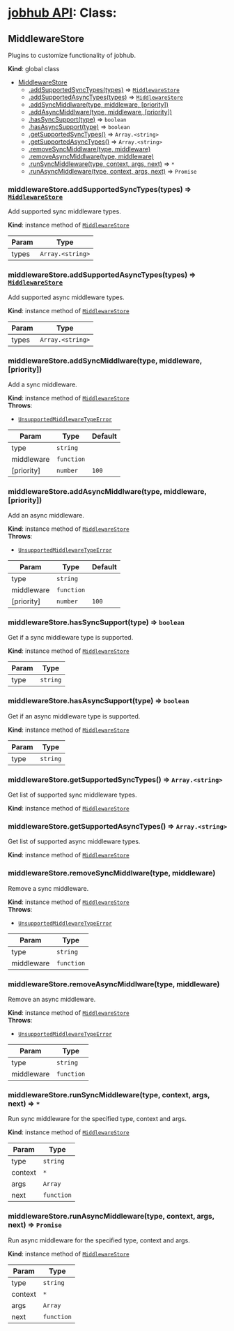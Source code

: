 # [jobhub API](README.md): Class:

<a name="MiddlewareStore"></a>

## MiddlewareStore
Plugins to customize functionality of jobhub.

**Kind**: global class  

* [MiddlewareStore](MiddlewareStore.md#MiddlewareStore)
    * [.addSupportedSyncTypes(types)](MiddlewareStore.md#MiddlewareStore+addSupportedSyncTypes) ⇒ <code>[MiddlewareStore](MiddlewareStore.md#MiddlewareStore)</code>
    * [.addSupportedAsyncTypes(types)](MiddlewareStore.md#MiddlewareStore+addSupportedAsyncTypes) ⇒ <code>[MiddlewareStore](MiddlewareStore.md#MiddlewareStore)</code>
    * [.addSyncMiddlware(type, middleware, [priority])](MiddlewareStore.md#MiddlewareStore+addSyncMiddlware)
    * [.addAsyncMiddlware(type, middleware, [priority])](MiddlewareStore.md#MiddlewareStore+addAsyncMiddlware)
    * [.hasSyncSupport(type)](MiddlewareStore.md#MiddlewareStore+hasSyncSupport) ⇒ <code>boolean</code>
    * [.hasAsyncSupport(type)](MiddlewareStore.md#MiddlewareStore+hasAsyncSupport) ⇒ <code>boolean</code>
    * [.getSupportedSyncTypes()](MiddlewareStore.md#MiddlewareStore+getSupportedSyncTypes) ⇒ <code>Array.&lt;string&gt;</code>
    * [.getSupportedAsyncTypes()](MiddlewareStore.md#MiddlewareStore+getSupportedAsyncTypes) ⇒ <code>Array.&lt;string&gt;</code>
    * [.removeSyncMiddlware(type, middleware)](MiddlewareStore.md#MiddlewareStore+removeSyncMiddlware)
    * [.removeAsyncMiddlware(type, middleware)](MiddlewareStore.md#MiddlewareStore+removeAsyncMiddlware)
    * [.runSyncMiddleware(type, context, args, next)](MiddlewareStore.md#MiddlewareStore+runSyncMiddleware) ⇒ <code>\*</code>
    * [.runAsyncMiddleware(type, context, args, next)](MiddlewareStore.md#MiddlewareStore+runAsyncMiddleware) ⇒ <code>Promise</code>

<a name="MiddlewareStore+addSupportedSyncTypes"></a>

### middlewareStore.addSupportedSyncTypes(types) ⇒ <code>[MiddlewareStore](MiddlewareStore.md#MiddlewareStore)</code>
Add supported sync middleware types.

**Kind**: instance method of <code>[MiddlewareStore](MiddlewareStore.md#MiddlewareStore)</code>  

| Param | Type |
| --- | --- |
| types | <code>Array.&lt;string&gt;</code> | 

<a name="MiddlewareStore+addSupportedAsyncTypes"></a>

### middlewareStore.addSupportedAsyncTypes(types) ⇒ <code>[MiddlewareStore](MiddlewareStore.md#MiddlewareStore)</code>
Add supported async middleware types.

**Kind**: instance method of <code>[MiddlewareStore](MiddlewareStore.md#MiddlewareStore)</code>  

| Param | Type |
| --- | --- |
| types | <code>Array.&lt;string&gt;</code> | 

<a name="MiddlewareStore+addSyncMiddlware"></a>

### middlewareStore.addSyncMiddlware(type, middleware, [priority])
Add a sync middleware.

**Kind**: instance method of <code>[MiddlewareStore](MiddlewareStore.md#MiddlewareStore)</code>  
**Throws**:

- <code>[UnsupportedMiddlewareTypeError](UnsupportedMiddlewareTypeError.md#UnsupportedMiddlewareTypeError)</code> 


| Param | Type | Default |
| --- | --- | --- |
| type | <code>string</code> |  | 
| middleware | <code>function</code> |  | 
| [priority] | <code>number</code> | <code>100</code> | 

<a name="MiddlewareStore+addAsyncMiddlware"></a>

### middlewareStore.addAsyncMiddlware(type, middleware, [priority])
Add an async middleware.

**Kind**: instance method of <code>[MiddlewareStore](MiddlewareStore.md#MiddlewareStore)</code>  
**Throws**:

- <code>[UnsupportedMiddlewareTypeError](UnsupportedMiddlewareTypeError.md#UnsupportedMiddlewareTypeError)</code> 


| Param | Type | Default |
| --- | --- | --- |
| type | <code>string</code> |  | 
| middleware | <code>function</code> |  | 
| [priority] | <code>number</code> | <code>100</code> | 

<a name="MiddlewareStore+hasSyncSupport"></a>

### middlewareStore.hasSyncSupport(type) ⇒ <code>boolean</code>
Get if a sync middleware type is supported.

**Kind**: instance method of <code>[MiddlewareStore](MiddlewareStore.md#MiddlewareStore)</code>  

| Param | Type |
| --- | --- |
| type | <code>string</code> | 

<a name="MiddlewareStore+hasAsyncSupport"></a>

### middlewareStore.hasAsyncSupport(type) ⇒ <code>boolean</code>
Get if an async middleware type is supported.

**Kind**: instance method of <code>[MiddlewareStore](MiddlewareStore.md#MiddlewareStore)</code>  

| Param | Type |
| --- | --- |
| type | <code>string</code> | 

<a name="MiddlewareStore+getSupportedSyncTypes"></a>

### middlewareStore.getSupportedSyncTypes() ⇒ <code>Array.&lt;string&gt;</code>
Get list of supported sync middleware types.

**Kind**: instance method of <code>[MiddlewareStore](MiddlewareStore.md#MiddlewareStore)</code>  
<a name="MiddlewareStore+getSupportedAsyncTypes"></a>

### middlewareStore.getSupportedAsyncTypes() ⇒ <code>Array.&lt;string&gt;</code>
Get list of supported async middleware types.

**Kind**: instance method of <code>[MiddlewareStore](MiddlewareStore.md#MiddlewareStore)</code>  
<a name="MiddlewareStore+removeSyncMiddlware"></a>

### middlewareStore.removeSyncMiddlware(type, middleware)
Remove a sync middleware.

**Kind**: instance method of <code>[MiddlewareStore](MiddlewareStore.md#MiddlewareStore)</code>  
**Throws**:

- <code>[UnsupportedMiddlewareTypeError](UnsupportedMiddlewareTypeError.md#UnsupportedMiddlewareTypeError)</code> 


| Param | Type |
| --- | --- |
| type | <code>string</code> | 
| middleware | <code>function</code> | 

<a name="MiddlewareStore+removeAsyncMiddlware"></a>

### middlewareStore.removeAsyncMiddlware(type, middleware)
Remove an async middleware.

**Kind**: instance method of <code>[MiddlewareStore](MiddlewareStore.md#MiddlewareStore)</code>  
**Throws**:

- <code>[UnsupportedMiddlewareTypeError](UnsupportedMiddlewareTypeError.md#UnsupportedMiddlewareTypeError)</code> 


| Param | Type |
| --- | --- |
| type | <code>string</code> | 
| middleware | <code>function</code> | 

<a name="MiddlewareStore+runSyncMiddleware"></a>

### middlewareStore.runSyncMiddleware(type, context, args, next) ⇒ <code>\*</code>
Run sync middleware for the specified type, context and args.

**Kind**: instance method of <code>[MiddlewareStore](MiddlewareStore.md#MiddlewareStore)</code>  

| Param | Type |
| --- | --- |
| type | <code>string</code> | 
| context | <code>\*</code> | 
| args | <code>Array</code> | 
| next | <code>function</code> | 

<a name="MiddlewareStore+runAsyncMiddleware"></a>

### middlewareStore.runAsyncMiddleware(type, context, args, next) ⇒ <code>Promise</code>
Run async middleware for the specified type, context and args.

**Kind**: instance method of <code>[MiddlewareStore](MiddlewareStore.md#MiddlewareStore)</code>  

| Param | Type |
| --- | --- |
| type | <code>string</code> | 
| context | <code>\*</code> | 
| args | <code>Array</code> | 
| next | <code>function</code> | 

